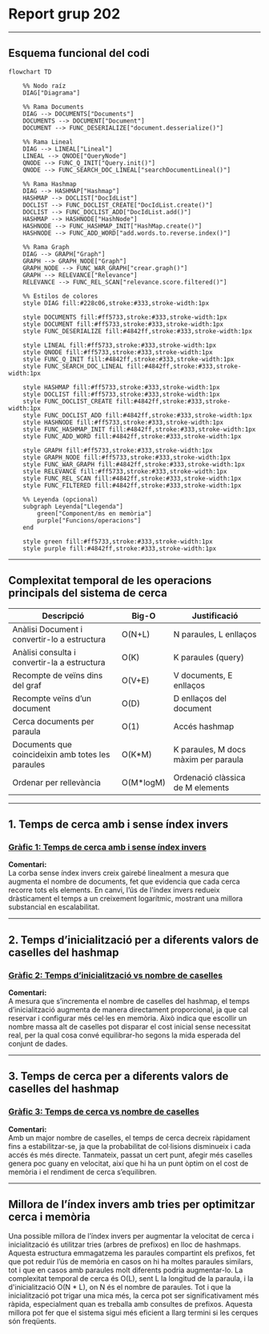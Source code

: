 # Report grup 202

---

## Esquema funcional del codi

```mermaid
flowchart TD

    %% Nodo raíz
    DIAG["Diagrama"] 

    %% Rama Documents
    DIAG --> DOCUMENTS["Documents"]
    DOCUMENTS --> DOCUMENT["Document"]
    DOCUMENT --> FUNC_DESERIALIZE["document.desserialize()"]

    %% Rama Lineal
    DIAG --> LINEAL["Lineal"]
    LINEAL --> QNODE["QueryNode"]
    QNODE --> FUNC_Q_INIT["Query.init()"]
    QNODE --> FUNC_SEARCH_DOC_LINEAL["searchDocumentLineal()"]

    %% Rama Hashmap
    DIAG --> HASHMAP["Hashmap"]
    HASHMAP --> DOCLIST["DocIdList"]
    DOCLIST --> FUNC_DOCLIST_CREATE["DocIdList.create()"]
    DOCLIST --> FUNC_DOCLIST_ADD["DocIdList.add()"]
    HASHMAP --> HASHNODE["HashNode"]
    HASHNODE --> FUNC_HASHMAP_INIT["HashMap.create()"]
    HASHNODE --> FUNC_ADD_WORD["add.words.to.reverse.index()"]

    %% Rama Graph
    DIAG --> GRAPH["Graph"]
    GRAPH --> GRAPH_NODE["Graph"]
    GRAPH_NODE --> FUNC_WAR_GRAPH["crear.graph()"]
    GRAPH --> RELEVANCE["Relevance"]
    RELEVANCE --> FUNC_REL_SCAN["relevance.score.filtered()"]

    %% Estilos de colores
    style DIAG fill:#228c06,stroke:#333,stroke-width:1px

    style DOCUMENTS fill:#ff5733,stroke:#333,stroke-width:1px
    style DOCUMENT fill:#ff5733,stroke:#333,stroke-width:1px
    style FUNC_DESERIALIZE fill:#4842ff,stroke:#333,stroke-width:1px

    style LINEAL fill:#ff5733,stroke:#333,stroke-width:1px
    style QNODE fill:#ff5733,stroke:#333,stroke-width:1px
    style FUNC_Q_INIT fill:#4842ff,stroke:#333,stroke-width:1px
    style FUNC_SEARCH_DOC_LINEAL fill:#4842ff,stroke:#333,stroke-width:1px

    style HASHMAP fill:#ff5733,stroke:#333,stroke-width:1px
    style DOCLIST fill:#ff5733,stroke:#333,stroke-width:1px
    style FUNC_DOCLIST_CREATE fill:#4842ff,stroke:#333,stroke-width:1px
    style FUNC_DOCLIST_ADD fill:#4842ff,stroke:#333,stroke-width:1px
    style HASHNODE fill:#ff5733,stroke:#333,stroke-width:1px
    style FUNC_HASHMAP_INIT fill:#4842ff,stroke:#333,stroke-width:1px
    style FUNC_ADD_WORD fill:#4842ff,stroke:#333,stroke-width:1px

    style GRAPH fill:#ff5733,stroke:#333,stroke-width:1px
    style GRAPH_NODE fill:#ff5733,stroke:#333,stroke-width:1px
    style FUNC_WAR_GRAPH fill:#4842ff,stroke:#333,stroke-width:1px
    style RELEVANCE fill:#ff5733,stroke:#333,stroke-width:1px
    style FUNC_REL_SCAN fill:#4842ff,stroke:#333,stroke-width:1px
    style FUNC_FILTERED fill:#4842ff,stroke:#333,stroke-width:1px

    %% Leyenda (opcional)
    subgraph Leyenda["Llegenda"]
        green["Component/ms en memòria"] 
        purple["Funcions/operacions"]
    end

    style green fill:#ff5733,stroke:#333,stroke-width:1px
    style purple fill:#4842ff,stroke:#333,stroke-width:1px
```

---

## Complexitat temporal de les operacions principals del sistema de cerca

| Descripció                                        | Big-O     | Justificació                         |
| ------------------------------------------------- | --------- | ------------------------------------ |
| Anàlisi Document i convertir-lo a estructura      | O(N+L)    | N paraules, L enllaços               |
| Anàlisi consulta i convertir-la a estructura      | O(K)      | K paraules (query)                   |
| Recompte de veïns dins del graf                   | O(V+E)    | V documents, E enllaços              |
| Recompte veïns d’un document                      | O(D)      | D enllaços del document              |
| Cerca documents per paraula                       | O(1)      | Accés hashmap                        |
| Documents que coincideixin amb totes les paraules | O(K*M)    | K paraules, M docs màxim per paraula |
| Ordenar per rellevància                           | O(M*logM) | Ordenació clàssica de M elements     |

---

## 1. Temps de cerca amb i sense índex invers

### [Gràfic 1: Temps de cerca amb i sense índex invers](https://drive.google.com/file/d/1763U6HoVCoyNuLrC_LdDi5B9crxaqGeW/view?usp=sharing)

**Comentari:**  
La corba sense índex invers creix gairebé linealment a mesura que augmenta el nombre de documents, fet que evidencia que cada cerca recorre tots els elements. En canvi, l’ús de l’índex invers redueix dràsticament el temps a un creixement logarítmic, mostrant una millora substancial en escalabilitat.

---

## 2. Temps d’inicialització per a diferents valors de caselles del hashmap

### [Gràfic 2: Temps d’inicialització vs nombre de caselles](https://drive.google.com/file/d/1Uq0PIfA-WeEWsmrK-0fmspIkbj63-k9m/view?usp=sharing)

**Comentari:**  
A mesura que s’incrementa el nombre de caselles del hashmap, el temps d’inicialització augmenta de manera directament proporcional, ja que cal reservar i configurar més cel·les en memòria. Això indica que escollir un nombre massa alt de caselles pot disparar el cost inicial sense necessitat real, per la qual cosa convé equilibrar-ho segons la mida esperada del conjunt de dades.

---

## 3. Temps de cerca per a diferents valors de caselles del hashmap

### [Gràfic 3: Temps de cerca vs nombre de caselles](https://drive.google.com/file/d/14n6KzVUOCBCzH5dWsj4btb2T-Sks2eVh/view?usp=sharing)

**Comentari:**  
Amb un major nombre de caselles, el temps de cerca decreix ràpidament fins a estabilitzar-se, ja que la probabilitat de col·lisions disminueix i cada accés és més directe. Tanmateix, passat un cert punt, afegir més caselles genera poc guany en velocitat, així que hi ha un punt òptim on el cost de memòria i el rendiment de cerca s’equilibren.

---

## Millora de l’índex invers amb tries per optimitzar cerca i memòria

Una possible millora de l’índex invers per augmentar la velocitat de cerca i inicialització és utilitzar tries (arbres de prefixos) en lloc de hashmaps. Aquesta estructura emmagatzema les paraules compartint els prefixos, fet que pot reduir l’ús de memòria en casos on hi ha moltes paraules similars, tot i que en casos amb paraules molt diferents podria augmentar-lo. La complexitat temporal de cerca és O(L), sent L la longitud de la paraula, i la d'inicialització O(N * L), on N és el nombre de paraules. Tot i que la inicialització pot trigar una mica més, la cerca pot ser significativament més ràpida, especialment quan es treballa amb consultes de prefixos. Aquesta millora pot fer que el sistema sigui més eficient a llarg termini si les cerques són freqüents.